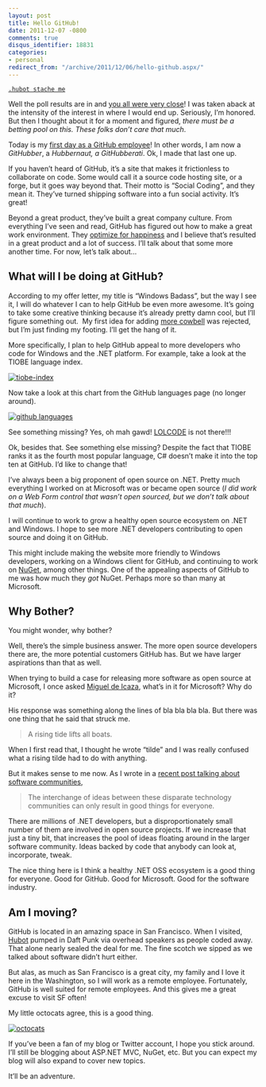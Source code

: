 ```yaml
---
layout: post
title: Hello GitHub!
date: 2011-12-07 -0800
comments: true
disqus_identifier: 18831
categories:
- personal
redirect_from: "/archive/2011/12/06/hello-github.aspx/"
---
```


[`.hubot stache me`](https://www.npmjs.com/package/hubot-stache "HuBot")

Well the poll results are in and [you all were very close](http://haacked.uservoice.com/forums/141433-companies "Where will Phil go next?")! I was taken aback at the intensity of the interest in where I would end up. Seriously, I’m honored. But then I thought about it for a moment and figured, *there must be a betting pool on this. These folks don’t care that much*.

Today is my [first day as a GitHub employee](https://github.com/blog/1002-phil-haack-is-a-githubber "Phil Haack is a GitHubber")!
In other words, I am now a *GitHubber*, a *Hubbernaut, a GitHubberati*. Ok, I made that last one up.

If you haven’t heard of GitHub, it’s a site that makes it frictionless to collaborate on code. Some would call it a source code hosting site, or a forge, but it goes way beyond that. Their motto is “Social Coding”, and they mean it. They’ve turned shipping software into a fun social activity. It’s great!

Beyond a great product, they’ve built a great company culture. From everything I’ve seen and read, GitHub has figured out how to make a
great work environment. They [optimize for happiness](http://tom.preston-werner.com/2010/10/18/optimize-for-happiness.html "Optimize for happiness") and I believe that’s resulted in a great product and a lot of success. I’ll talk about that some more another time. For now, let’s talk about…

What will I be doing at GitHub?
-------------------------------

According to my offer letter, my title is “Windows Badass”, but the way I see it, I will do whatever I can to help GitHub be even more awesome. It’s going to take some creative thinking because it’s already pretty damn cool, but I’ll figure something out.  My first idea for adding [more cowbell](https://screen.yahoo.com/more-cowbell-174128899.html "More Cowbell, on SNL") was rejected, but I’m just finding my footing. I’ll get the hang of it.

More specifically, I plan to help GitHub appeal to more developers who code for Windows and the .NET platform. For example, take a look at the TIOBE language index.

[![tiobe-index](https://haacked.com/images/haacked_com/WindowsLiveWriter/Hello-GitHub_129E2/tiobe-index_thumb_1.png "tiobe-index")](https://haacked.com/images/haacked_com/WindowsLiveWriter/Hello-GitHub_129E2/tiobe-index_4.png)

Now take a look at this chart from the GitHub languages page (no longer around).

[![github languages](https://haacked.com/images/haacked_com/WindowsLiveWriter/Hello-GitHub_129E2/github%20languages_thumb.png "github languages")](https://haacked.com/images/haacked_com/WindowsLiveWriter/Hello-GitHub_129E2/github%20languages_2.png)

See something missing? Yes, oh mah gawd! [LOLCODE](http://lolcode.org/ "Lolcode") is not there!!!

Ok, besides that. See something else missing? Despite the fact that TIOBE ranks it as the fourth most popular language, C# doesn’t make it into the top ten at GitHub. I’d like to change that!

I’ve always been a big proponent of open source on .NET. Pretty much everything I worked on at Microsoft was or became open source (*I did work on a Web Form control that wasn’t open sourced, but we don’t talk about that much*).

I will continue to work to grow a healthy open source ecosystem on .NET and Windows. I hope to see more .NET developers contributing to open source and doing it on GitHub.

This might include making the website more friendly to Windows developers, working on a Windows client for GitHub, and continuing to
work on [NuGet](http://nuget.org/ "NuGet"), among other things. One of the appealing aspects of GitHub to me was how much they *got* NuGet. Perhaps more so than many at Microsoft.

Why Bother?
-----------

You might wonder, why bother?

Well, there’s the simple business answer. The more open source developers there are, the more potential customers GitHub has. But we
have larger aspirations than that as well.

When trying to build a case for releasing more software as open source at Microsoft, I once asked [Miguel de
Icaza](http://tirania.org/blog/ "Miguel's Blog"), what’s in it for Microsoft? Why do it?

His response was something along the lines of bla bla bla bla. But there was one thing that he said that struck me.

> A rising tide lifts all boats.

When I first read that, I thought he wrote “tilde” and I was really confused what a rising tilde had to do with anything.

But it makes sense to me now. As I wrote in a [recent post talking about software communities](https://haacked.com/archive/2011/11/25/musings-on-software-community.aspx/),

> The interchange of ideas between these disparate technology
> communities can only result in good things for everyone.

There are millions of .NET developers, but a disproportionately small number of them are involved in open source projects. If we increase that just a tiny bit, that increases the pool of ideas floating around in the larger software community. Ideas backed by code that anybody can look at, incorporate, tweak.

The nice thing here is I think a healthy .NET OSS ecosystem is a good thing for everyone. Good for GitHub. Good for Microsoft. Good for the software industry.

Am I moving?
------------

GitHub is located in an amazing space in San Francisco. When I visited, [Hubot](https://hubot.github.com/) pumped in Daft Punk via overhead speakers as people coded away. That alone nearly sealed the deal for me. The fine scotch we sipped as we talked about software didn’t hurt either.

But alas, as much as San Francisco is a great city, my family and I love it here in the Washington, so I will work as a remote employee. Fortunately, GitHub is well suited for remote employees. And this gives me a great excuse to visit SF often!

My little octocats agree, this is a good thing.

[![octocats](https://haacked.com/images/haacked_com/WindowsLiveWriter/Hello-GitHub_129E2/octocats_thumb.jpg "octocats")](https://haacked.com/images/haacked_com/WindowsLiveWriter/Hello-GitHub_129E2/octocats.jpg)

If you’ve been a fan of my blog or Twitter account, I hope you stick around. I’ll still be blogging about ASP.NET MVC, NuGet, etc. But you can expect my blog will also expand to cover new topics.

It’ll be an adventure.
